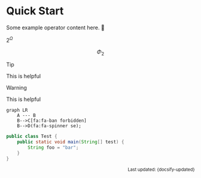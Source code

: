 # Quick Start

Some example operator content here. :100:

$2^\Omega$

$$\Phi_2$$


> [!TIP]
> This is helpful

> [!WARNING]
> This is helpful

```mermaid
graph LR
    A --- B
    B-->C[fa:fa-ban forbidden]
    B-->D(fa:fa-spinner se);
```

```java
public class Test {
    public static void main(String[] test) {
        String foo = "bar";
    }
}

```

<small style="text-align: right; display: block"> Last updated: {docsify-updated} </small>